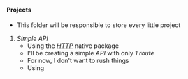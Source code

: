 #### Projects
- This folder will be responsible to store every little project
01. _Simple API_
    - Using the [_HTTP_](https://golang.org/pkg/net/http/) native package
    - I'll be creating a simple _API_ with only _1 route_
    - For now, I don't want to rush things
    - Using 